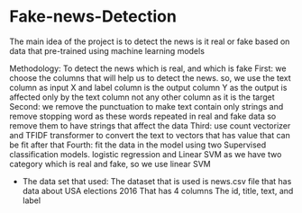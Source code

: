 # Fake-news-Detection
The main idea of the project is to detect the news is it real or fake based on data that pre-trained using machine learning models 



Methodology:
To detect the news which is real, and which is fake
First:  we choose the columns that will help us to detect the news.
so, we use the text column as input X and label column is the output column Y as the output is affected only by the text column not any other column as it is the target 
Second:  we remove the punctuation to make text contain only strings and remove stopping word as these words repeated in real and fake data so remove them to have strings that affect the data
Third: use count vectorizer and TFIDF transformer to convert the text to vectors that has value that can be fit after that 
Fourth: fit the data in the model using two Supervised classification models. logistic regression and Linear SVM as we have two category which is real and fake, so we use linear SVM      


- The data set that used: 
The dataset that is used is news.csv file that has data about USA elections 2016 
That has 4 columns The id, title, text, and label 
